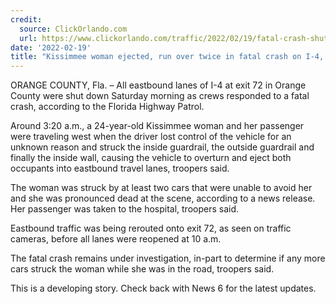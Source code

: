 ```yaml
---
credit:
  source: ClickOrlando.com
  url: https://www.clickorlando.com/traffic/2022/02/19/fatal-crash-shuts-down-i-4-eastbound-in-orange-county-troopers-say/
date: '2022-02-19'
title: "Kissimmee woman ejected, run over twice in fatal crash on I-4, troopers say"
---
```

ORANGE COUNTY, Fla. – All eastbound lanes of I-4 at exit 72 in Orange County were shut down Saturday morning as crews responded to a fatal crash, according to the Florida Highway Patrol.

Around 3:20 a.m., a 24-year-old Kissimmee woman and her passenger were traveling west when the driver lost control of the vehicle for an unknown reason and struck the inside guardrail, the outside guardrail and finally the inside wall, causing the vehicle to overturn and eject both occupants into eastbound travel lanes, troopers said.

The woman was struck by at least two cars that were unable to avoid her and she was pronounced dead at the scene, according to a news release. Her passenger was taken to the hospital, troopers said.

Eastbound traffic was being rerouted onto exit 72, as seen on traffic cameras, before all lanes were reopened at 10 a.m.

The fatal crash remains under investigation, in-part to determine if any more cars struck the woman while she was in the road, troopers said.

This is a developing story. Check back with News 6 for the latest updates.
